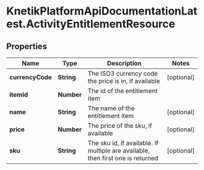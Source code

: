 # KnetikPlatformApiDocumentationLatest.ActivityEntitlementResource

## Properties
Name | Type | Description | Notes
------------ | ------------- | ------------- | -------------
**currencyCode** | **String** | The ISO3 currency code the price is in, if available | [optional] 
**itemId** | **Number** | The id of the entitlement item | 
**name** | **String** | The name of the entitlement item | [optional] 
**price** | **Number** | The price of the sku, if available | [optional] 
**sku** | **String** | The sku id, if available. If multiple are available, then first one is returned | [optional] 


